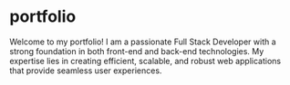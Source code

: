 # portfolio
Welcome to my portfolio! I am a passionate Full Stack Developer with a strong foundation in both front-end and back-end technologies. My expertise lies in creating efficient, scalable, and robust web applications that provide seamless user experiences.
